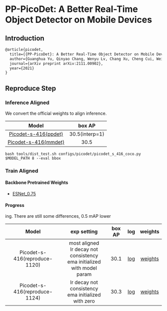 # PP-PicoDet: A Better Real-Time Object Detector on Mobile Devices

## Introduction

<!-- [ALGORITHM] -->

```latex
@article{picodet,
  title={{PP-PicoDet}: A Better Real-Time Object Detector on Mobile Devices},
  author={Guanghua Yu, Qinyao Chang, Wenyu Lv, Chang Xu, Cheng Cui, Wei Ji, Qingqing Dang, Kaipeng Deng, Guanzhong Wang, Yuning Du, Baohua Lai, Qiwen Liu, Xiaoguang Hu, Dianhai Yu, Yanjun Ma},
  journal={arXiv preprint arXiv:2111.00902},
  year={2021}
}
```

## Reproduce Step

### Inference Aligned

We convert the official weights to align inference.

| Model  | box AP | 
|:---------:|:-------:|
| [Picodet-s-416(ppdet)](https://github.com/PaddlePaddle/PaddleDetection/tree/release/2.3/configs/picodet)| 30.5(interp=1)| 
| [Picodet-s-416(mmdet)](https://drive.google.com/file/d/1XB8JOPz35fCIDyNcT5146UagX4etfQQf/view?usp=sharing) | 30.5| 

```
bash tools/dist_test.sh configs/picodet/picodet_s_416_coco.py $MODEL_PATH 8 --eval bbox 
```

### Train Aligned

#### Backbone Pretrained Weights
- [ESNet_0.75](https://drive.google.com/file/d/1j0Bw8TyTnbwfmGihUdRZ0var4zFLe6W5/view?usp=sharing)
#### Progress
ing. 
There are still some differences, 0.5 mAP lower


| Model  | exp setting| box AP | log | weights
|:---------:|:-------:|:-------:|:-------:|:-------:|
|Picodet-s-416(reproduce-1120)| most aligned <br>lr decay not consistency <br>ema initialized with model param|30.1| [log](https://drive.google.com/file/d/1KfSAYQHxGNz0btn_BoGWq9nPK4t43T_U/view?usp=sharing)|[weights](https://drive.google.com/file/d/181GANlB8vnvQ2ZAL05ufo8quG0a7aZD8/view?usp=sharing) | 
|Picodet-s-416(reproduce-1124)|lr decay not consistency <br>ema initialized with zero|30.3| [log](https://drive.google.com/file/d/1TpOtKmgoZgiG_s5dR92zc1El6ObbYrTh/view?usp=sharing)|[weights](https://drive.google.com/file/d/14wckQPZtRMfXoXR2iwv-67aRkz8bLSvR/view?usp=sharing) | 